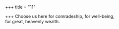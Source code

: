+++
title = "11"

+++
Choose us here for comradeship, for well-being,  
for great, heavenly wealth.  